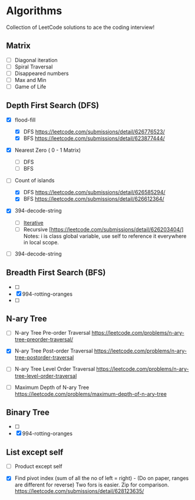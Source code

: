 # Algorithms
Collection of LeetCode solutions to ace the coding interview!

## Matrix
- [ ] Diagonal iteration
- [ ] Spiral Traversal
- [ ] Disappeared numbers
- [ ] Max and Min
- [ ] Game of Life

## Depth First Search (DFS)
- [x] flood-fill
    - [x] DFS https://leetcode.com/submissions/detail/626776523/ 
    - [x] BFS https://leetcode.com/submissions/detail/623877444/

- [x] Nearest Zero ( 0 - 1 Matrix)
    - [ ] DFS
    - [ ] BFS 

- [ ] Count of islands
    - [x] DFS https://leetcode.com/submissions/detail/626585294/
    - [x] BFS https://leetcode.com/submissions/detail/626612364/ 

- [x] 394-decode-string
    - [ ] [Iterative](https://leetcode.com/submissions/detail/626560301/)
    - [ ] Recursive [https://leetcode.com/submissions/detail/626203404/] Notes: i is class global variable, use self to reference it everywhere in local scope. 

- [ ] 394-decode-string

          
## Breadth First Search (BFS)
- [ ] 
- [x] 994-rotting-oranges
- [ ] 

## N-ary Tree
- [ ] N-ary Tree Pre-order Traversal https://leetcode.com/problems/n-ary-tree-preorder-traversal/
- [x] N-ary Tree Post-order Traversal https://leetcode.com/problems/n-ary-tree-postorder-traversal
- [ ] N-ary Tree Level Order Traversal https://leetcode.com/problems/n-ary-tree-level-order-traversal
- [ ] Maximum Depth of N-ary Tree https://leetcode.com/problems/maximum-depth-of-n-ary-tree


## Binary Tree
- [ ] 
- [x] 994-rotting-oranges

## List except self
- [ ] Product except self 
- [x] Find pivot index (sum of all the no of left = right) - (Do on paper, ranges are different for reverse) Two fors is easier. Zip for comparison.  https://leetcode.com/submissions/detail/628123635/


